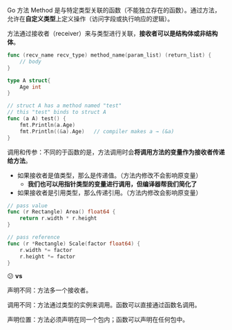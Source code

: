 Go 方法 Method 是与特定类型关联的函数（不能独立存在的函数）。通过方法，允许在**自定义类型**上定义操作（访问字段或执行响应的逻辑）。

方法通过接收者（receiver）来与类型进行关联，**接收者可以是结构体或非结构体**。

```go
func (recv_name recv_type) method_name(param_list) (return_list) {
	// body
}
```

```go
type A struct{
    Age int
}

// struct A has a method named "test"
// this "test" binds to struct A
func (a A) test() {
    fmt.Println(a.Age)
    fmt.Println((&a).Age)   // compiler makes a → (&a)
}
```

调用和传参：不同的于函数的是，方法调用时会**将调用方法的变量作为接收者传递给方法**。

- 如果接收者是值类型，那么是传递值。（方法内修改不会影响原变量）
  - **我们也可以用指针类型的变量进行调用，但编译器帮我们简化了**
- 如果接收者是引用类型，那么传递引用。（方法内修改会影响原变量）

```go
// pass value
func (r Rectangle) Area() float64 {
	return r.width * r.height
}

// pass reference
func (r *Rectangle) Scale(factor float64) {
	r.width *= factor
	r.height *= factor
}
```

:confused: **vs**

声明不同：方法多一个接收者。

调用不同：方法通过类型的实例来调用。函数可以直接通过函数名调用。

声明位置：方法必须声明在同一个包内；函数可以声明在任何包中。

